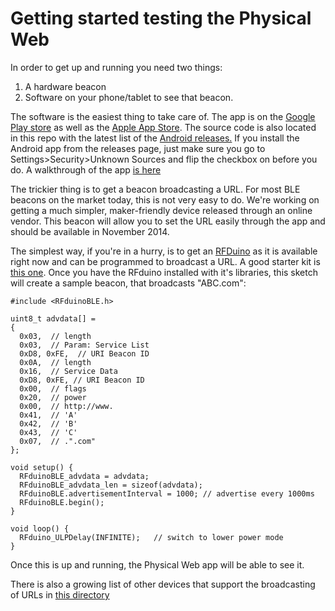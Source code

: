 # Getting started testing the Physical Web

In order to get up and running you need two things:

1. A hardware beacon
2. Software on your phone/tablet to see that beacon.

The software is the easiest thing to take care of. The app is on the [Google Play store](https://play.google.com/store/apps/details?id=physical_web.org.physicalweb) as well as the [Apple App Store](https://itunes.apple.com/us/app/physical-web/id927653608?mt=8). The source code is also located in this repo with the latest list of the [Android releases.](https://github.com/google/physical-web/releases) If you install the Android app from the releases page, just make sure you go to Settings>Security>Unknown Sources and flip the checkbox on before you do. A walkthrough of the app [is here](http://github.com/google/physical-web/blob/master/documentation/android_client_walkthrough.md)

The trickier thing is to get a beacon broadcasting a URL. For most BLE beacons on the market today, this is not very easy to do. We're working on getting a much simpler, maker-friendly device released through an online vendor. This beacon will allow you to set the URL easily through the app and should be available in November 2014.

The simplest way, if you're in a hurry, is to get an [RFDuino](http://www.rfduino.com/) as it is available right now and can be programmed to broadcast a URL.  A good starter kit is [this one](http://www.rfduino.com/product/rfd90101-rfduino-2pc-dev-kit/). Once you have the RFduino installed with it's libraries, this  sketch will create a sample beacon, that broadcasts "ABC.com":

    #include <RFduinoBLE.h>

	uint8_t advdata[] =
	{
	  0x03,  // length
	  0x03,  // Param: Service List
	  0xD8, 0xFE,  // URI Beacon ID
	  0x0A,  // length
	  0x16,  // Service Data
	  0xD8, 0xFE, // URI Beacon ID
	  0x00,  // flags
	  0x20,  // power
	  0x00,  // http://www.
	  0x41,  // 'A'
	  0x42,  // 'B'
	  0x43,  // 'C'
	  0x07,  // .".com"
	};

	void setup() {
	  RFduinoBLE_advdata = advdata;
	  RFduinoBLE_advdata_len = sizeof(advdata);
	  RFduinoBLE.advertisementInterval = 1000; // advertise every 1000ms
	  RFduinoBLE.begin();
	}

	void loop() {
	  RFduino_ULPDelay(INFINITE);   // switch to lower power mode
	}

Once this is up and running, the Physical Web app will be able to see it.

There is also a growing list of other devices that support the broadcasting of URLs in [this directory](https://github.com/google/physical-web/tree/master/firmware)

